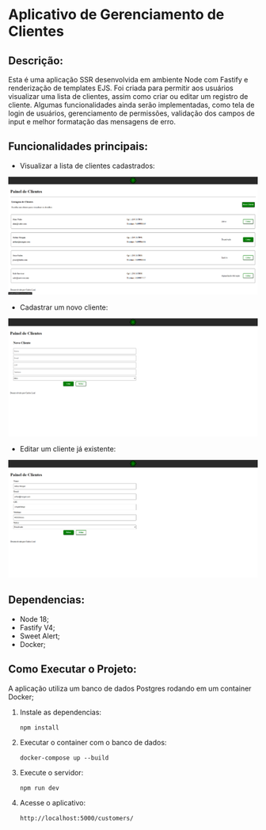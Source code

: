 # Aplicativo de Gerenciamento de Clientes

## Descrição:

Esta é uma aplicação SSR desenvolvida em ambiente Node com Fastify e renderização de templates EJS. Foi criada para permitir aos usuários visualizar uma lista de clientes, assim como criar ou editar um registro de cliente.
Algumas funcionalidades ainda serão implementadas, como tela de login de usuários, gerenciamento de permissões, validação dos campos de input e melhor formatação das mensagens de erro.


## Funcionalidades principais:

- Visualizar a lista de clientes cadastrados:

<img src="./src/public/images/home.png">

- Cadastrar um novo cliente:

<img src="./src/public/images/newCustomer.png">

- Editar um cliente já existente:

<img src="./src/public/images/editCustomer.png">

## Dependencias:

 - Node 18;
 - Fastify V4;
 - Sweet Alert;
 - Docker;

## Como Executar o Projeto:

  A aplicação utiliza um banco de dados Postgres rodando em um container Docker;

  1. Instale as dependencias:

         npm install

  2. Executar o container com o banco de dados:

         docker-compose up --build

  3. Execute o servidor:

         npm run dev

  4. Acesse o aplicativo:

         http://localhost:5000/customers/
